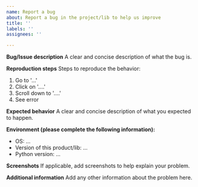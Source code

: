 ```yaml
---
name: Report a bug
about: Report a bug in the project/lib to help us improve
title: ''
labels: ''
assignees: ''

---
```


**Bug/Issue description**
A clear and concise description of what the bug is.

**Reproduction steps**
Steps to reproduce the behavior:
1. Go to '...'
2. Click on '....'
3. Scroll down to '....'
4. See error

**Expected behavior**
A clear and concise description of what you expected to happen.

**Environment (please complete the following information):**
- OS: ...
- Version of this product/lib: ...
- Python version: ...

**Screenshots**
If applicable, add screenshots to help explain your problem.

**Additional information**
Add any other information about the problem here.

